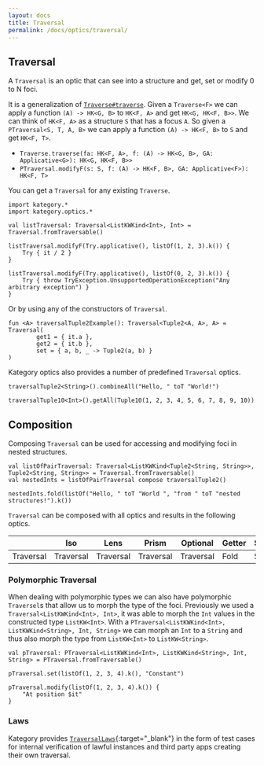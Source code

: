 ```yaml
---
layout: docs
title: Traversal
permalink: /docs/optics/traversal/
---
```


## Traversal
A `Traversal` is an optic that can see into a structure and get, set or modify 0 to N foci.

It is a generalization of [`Traverse#traverse`](/docs/typeclasses/traverse). Given a `Traverse<F>` we can apply a function `(A) -> HK<G, B>` to `HK<F, A>` and get `HK<G, HK<F, B>>`.
We can think of `HK<F, A>` as a structure `S` that has a focus `A`. So given a `PTraversal<S, T, A, B>` we can apply a function `(A) -> HK<F, B>` to `S` and get `HK<F, T>`.

 - `Traverse.traverse(fa: HK<F, A>, f: (A) -> HK<G, B>, GA: Applicative<G>): HK<G, HK<F, B>>`
 - `PTraversal.modifyF(s: S, f: (A) -> HK<F, B>, GA: Applicative<F>): HK<F, T>`

You can get a `Traversal` for any existing `Traverse`.

```kotlin:ank
import kategory.*
import kategory.optics.*

val listTraversal: Traversal<ListKWKind<Int>, Int> = Traversal.fromTraversable()

listTraversal.modifyF(Try.applicative(), listOf(1, 2, 3).k()) {
    Try { it / 2 }
}
```
```kotlin:ank
listTraversal.modifyF(Try.applicative(), listOf(0, 2, 3).k()) {
    Try { throw TryException.UnsupportedOperationException("Any arbitrary exception") }
}
```

Or by using any of the constructors of `Traversal`.

```kotlin:ank
fun <A> traversalTuple2Example(): Traversal<Tuple2<A, A>, A> = Traversal(
        get1 = { it.a },
        get2 = { it.b },
        set = { a, b, _ -> Tuple2(a, b) }
)
```

Kategory optics also provides a number of predefined `Traversal` optics.

```kotlin:ank
traversalTuple2<String>().combineAll("Hello, " toT "World!")
```
```kotlin:ank
traversalTuple10<Int>().getAll(Tuple10(1, 2, 3, 4, 5, 6, 7, 8, 9, 10))
```

## Composition

Composing `Traversal` can be used for accessing and modifying foci in nested structures.

```kotlin:ank
val listOfPairTraversal: Traversal<ListKWKind<Tuple2<String, String>>, Tuple2<String, String>> = Traversal.fromTraversable()
val nestedInts = listOfPairTraversal compose traversalTuple2()

nestedInts.fold(listOf("Hello, " toT "World ", "from " toT "nested structures!").k())
```

`Traversal` can be composed with all optics and results in the following optics.

|   | Iso | Lens | Prism |Optional | Getter | Setter | Fold | Traversal |
| --- | --- | --- | --- |--- | --- | --- | --- | --- |
| Traversal | Traversal | Traversal | Traversal | Traversal | Fold | Setter | Fold | Traversal |

### Polymorphic Traversal

When dealing with polymorphic types we can also have polymorphic `Traversel`s that allow us to morph the type of the foci.
Previously we used a `Traversal<ListKWKind<Int>, Int>`, it was able to morph the `Int` values in the constructed type `ListKW<Int>`.
With a `PTraversal<ListKWKind<Int>, ListKWKind<String>, Int, String>` we can morph an `Int` to a `String` and thus also morph the type from `ListKW<Int>` to `ListKW<String>`.

```kotlin:ank
val pTraversal: PTraversal<ListKWKind<Int>, ListKWKind<String>, Int, String> = PTraversal.fromTraversable()

pTraversal.set(listOf(1, 2, 3, 4).k(), "Constant")
```
```kotlin:ank
pTraversal.modify(listOf(1, 2, 3, 4).k()) {
    "At position $it"
}
```

### Laws

Kategory provides [`TraversalLaws`][traversal_laws_source]{:target="_blank"} in the form of test cases for internal verification of lawful instances and third party apps creating their own traversal.

[traversal_laws_source]: https://github.com/kategory/kategory/blob/master/kategory-test/src/main/kotlin/kategory/laws/TraversalLaws.kt

